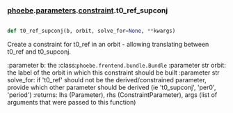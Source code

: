 ### [phoebe](phoebe.md).[parameters](phoebe.parameters.md).[constraint](phoebe.parameters.constraint.md).t0_ref_supconj

```py

def t0_ref_supconj(b, orbit, solve_for=None, **kwargs)

```



Create a constraint for t0_ref in an orbit - allowing translating between
t0_ref and t0_supconj.

:parameter b: the :class:`phoebe.frontend.bundle.Bundle`
:parameter str orbit: the label of the orbit in which this
    constraint should be built
:parameter str solve_for:  if 't0_ref' should not be the derived/constrained
    parameter, provide which other parameter should be derived
    (ie 't0_supconj', 'per0', 'period')
:returns: lhs (Parameter), rhs (ConstraintParameter), args (list of arguments
    that were passed to this function)

